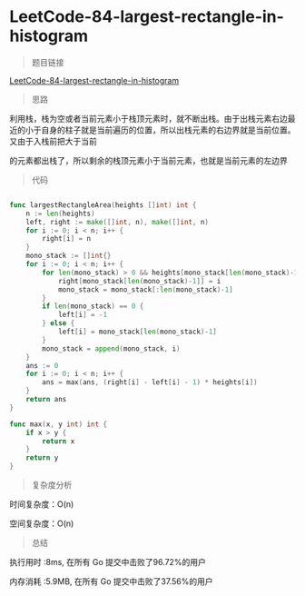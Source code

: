 # LeetCode-84-largest-rectangle-in-histogram
>题目链接

[LeetCode-84-largest-rectangle-in-histogram](https://leetcode-cn.com/problems/largest-rectangle-in-histogram/)

>思路

利用栈，栈为空或者当前元素小于栈顶元素时，就不断出栈。由于出栈元素右边最近的小于自身的柱子就是当前遍历的位置，所以出栈元素的右边界就是当前位置。又由于入栈前把大于当前

的元素都出栈了，所以剩余的栈顶元素小于当前元素，也就是当前元素的左边界

>代码

```go

func largestRectangleArea(heights []int) int {
    n := len(heights)
    left, right := make([]int, n), make([]int, n)
    for i := 0; i < n; i++ {
        right[i] = n
    }
    mono_stack := []int{}
    for i := 0; i < n; i++ {
        for len(mono_stack) > 0 && heights[mono_stack[len(mono_stack)-1]] >= heights[i] {
            right[mono_stack[len(mono_stack)-1]] = i
            mono_stack = mono_stack[:len(mono_stack)-1]
        }
        if len(mono_stack) == 0 {
            left[i] = -1
        } else {
            left[i] = mono_stack[len(mono_stack)-1]
        }
        mono_stack = append(mono_stack, i)
    }
    ans := 0
    for i := 0; i < n; i++ {
        ans = max(ans, (right[i] - left[i] - 1) * heights[i])
    }
    return ans
}

func max(x, y int) int {
    if x > y {
        return x
    }
    return y
}

```

>复杂度分析

时间复杂度：O(n)

空间复杂度：O(n)

>总结

执行用时 :8ms, 在所有 Go 提交中击败了96.72%的用户

内存消耗 :5.9MB, 在所有 Go 提交中击败了37.56%的用户
